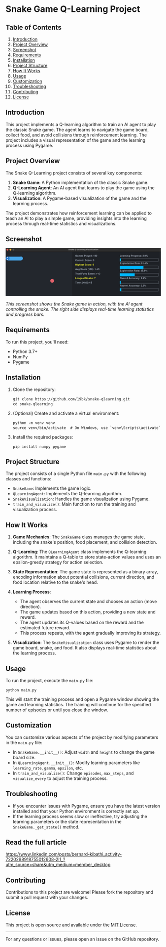 # Snake Game Q-Learning Project

## Table of Contents
1. [Introduction](#introduction)
2. [Project Overview](#project-overview)
3. [Screenshot](#screenshot)
4. [Requirements](#requirements)
5. [Installation](#installation)
6. [Project Structure](#project-structure)
7. [How It Works](#how-it-works)
8. [Usage](#usage)
9. [Customization](#customization)
10. [Troubleshooting](#troubleshooting)
11. [Contributing](#contributing)
12. [License](#license)

## Introduction

This project implements a Q-learning algorithm to train an AI agent to play the classic Snake game. The agent learns to navigate the game board, collect food, and avoid collisions through reinforcement learning. The project includes a visual representation of the game and the learning process using Pygame.

## Project Overview

The Snake Q-Learning project consists of several key components:

1. **Snake Game**: A Python implementation of the classic Snake game.
2. **Q-Learning Agent**: An AI agent that learns to play the game using the Q-learning algorithm.
3. **Visualization**: A Pygame-based visualization of the game and the learning process.

The project demonstrates how reinforcement learning can be applied to teach an AI to play a simple game, providing insights into the learning process through real-time statistics and visualizations.

## Screenshot

![Snake Q-Learning Visualization](Screenshot.png)

*This screenshot shows the Snake game in action, with the AI agent controlling the snake. The right side displays real-time learning statistics and progress bars.*

## Requirements

To run this project, you'll need:

- Python 3.7+
- NumPy
- Pygame

## Installation

1. Clone the repository:
   ```
   git clone https://github.com/19bk/snake-qlearning.git
   cd snake-qlearning
   ```

2. (Optional) Create and activate a virtual environment:
   ```
   python -m venv venv
   source venv/bin/activate  # On Windows, use `venv\Scripts\activate`
   ```

3. Install the required packages:
   ```
   pip install numpy pygame
   ```

## Project Structure

The project consists of a single Python file `main.py` with the following classes and functions:

- `SnakeGame`: Implements the game logic.
- `QLearningAgent`: Implements the Q-learning algorithm.
- `SnakeVisualization`: Handles the game visualization using Pygame.
- `train_and_visualize()`: Main function to run the training and visualization process.

## How It Works

1. **Game Mechanics**: The `SnakeGame` class manages the game state, including the snake's position, food placement, and collision detection.

2. **Q-Learning**: The `QLearningAgent` class implements the Q-learning algorithm. It maintains a Q-table to store state-action values and uses an epsilon-greedy strategy for action selection.

3. **State Representation**: The game state is represented as a binary array, encoding information about potential collisions, current direction, and food location relative to the snake's head.

4. **Learning Process**: 
   - The agent observes the current state and chooses an action (move direction).
   - The game updates based on this action, providing a new state and reward.
   - The agent updates its Q-values based on the reward and the estimated future reward.
   - This process repeats, with the agent gradually improving its strategy.

5. **Visualization**: The `SnakeVisualization` class uses Pygame to render the game board, snake, and food. It also displays real-time statistics about the learning process.

## Usage

To run the project, execute the `main.py` file:

```
python main.py
```

This will start the training process and open a Pygame window showing the game and learning statistics. The training will continue for the specified number of episodes or until you close the window.

## Customization

You can customize various aspects of the project by modifying parameters in the `main.py` file:

- In `SnakeGame.__init__()`: Adjust `width` and `height` to change the game board size.
- In `QLearningAgent.__init__()`: Modify learning parameters like `learning_rate`, `gamma`, `epsilon`, etc.
- In `train_and_visualize()`: Change `episodes`, `max_steps`, and `visualize_every` to adjust the training process.

## Troubleshooting

- If you encounter issues with Pygame, ensure you have the latest version installed and that your Python environment is correctly set up.
- If the learning process seems slow or ineffective, try adjusting the learning parameters or the state representation in the `SnakeGame._get_state()` method.


## Read the full article

https://www.linkedin.com/posts/bernard-kibathi_activity-7220298918755012608-2l1_?utm_source=share&utm_medium=member_desktop

## Contributing

Contributions to this project are welcome! Please fork the repository and submit a pull request with your changes.

## License

This project is open source and available under the [MIT License](LICENSE).

---

For any questions or issues, please open an issue on the GitHub repository.

